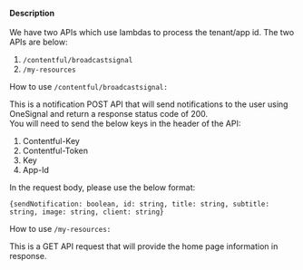 **Description**
<br><br>
We have two APIs which use lambdas to process the tenant/app id. The two APIs are below:

1. `/contentful/broadcastsignal`
2. `/my-resources`

How to use `/contentful/broadcastsignal:`

This is a notification POST API that will send notifications to the user using OneSignal and return a response status code of 200.<br>
You will need to send the below keys in the header of the API:

1. Contentful-Key
2. Contentful-Token
3. Key
4. App-Id

In the request body, please use the below format:

`{sendNotification: boolean, id: string, title: string, subtitle: string, image: string, client: string}`

How to use `/my-resources:`

This is a GET API request that will provide the home page information in response.



